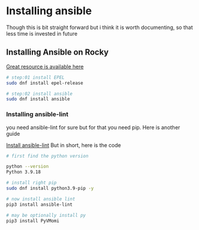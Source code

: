 # Installing ansible

Though this is bit straight forward but i think it is worth documenting, so that less time is invested in future

## Installing Ansible on Rocky

[Great resource is available here](https://docs.rockylinux.org/books/learning_ansible/01-basic/)

```bash
# step:01 install EPEL
sudo dnf install epel-release

# step:02 install ansible
sudo dnf install ansible
```

### Installing ansible-lint

you need ansible-lint for sure but for that you need pip. Here is another guide

[Install ansible-lint](https://www.atlantic.net/vps-hosting/how-to-install-and-use-pip-python-package-manager-on-rocky-linux/)
But in short, here is the code

```bash
# first find the python version

python --version
Python 3.9.18

# install right pip
sudo dnf install python3.9-pip -y

# now install ansible lint
pip3 install ansible-lint

# may be optionally install py
pip3 install PyVMomi
```